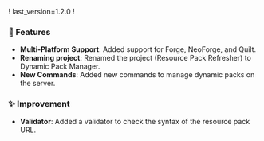 ! last_version=1.2.0
!

### 🚀 Features

- **Multi-Platform Support**: Added support for Forge, NeoForge, and Quilt.
- **Renaming project**: Renamed the project (Resource Pack Refresher) to Dynamic Pack Manager.
- **New Commands**: Added new commands to manage dynamic packs on the server.

### ✨ Improvement

- **Validator**: Added a validator to check the syntax of the resource pack URL.
